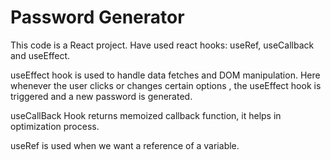 # Password Generator

This code is a React project. 
Have used react hooks: useRef, useCallback and useEffect.

useEffect hook is used to handle data fetches and DOM manipulation. Here whenever the user clicks or changes certain options , the useEffect hook is triggered and a new password is generated. 

useCallBack Hook returns memoized callback function, it helps in optimization process.

useRef is used when we want a reference of a variable.